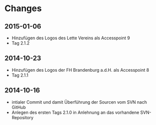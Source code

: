 # Changes
## 2015-01-06
- Hinzufügen des Logos des Lette Vereins als Accesspoint 9
- Tag 2.1.2

## 2014-10-23
- Hinzufügen des Logos der FH Brandenburg a.d.H. als Accesspoint 8
- Tag 2.1.1

## 2014-10-16
- intialer Commit und damit Überführung der Sourcen vom SVN nach GitHub
- Anlegen des ersten Tags 2.1.0 in Anlehnung an das vorhandene SVN-Repository